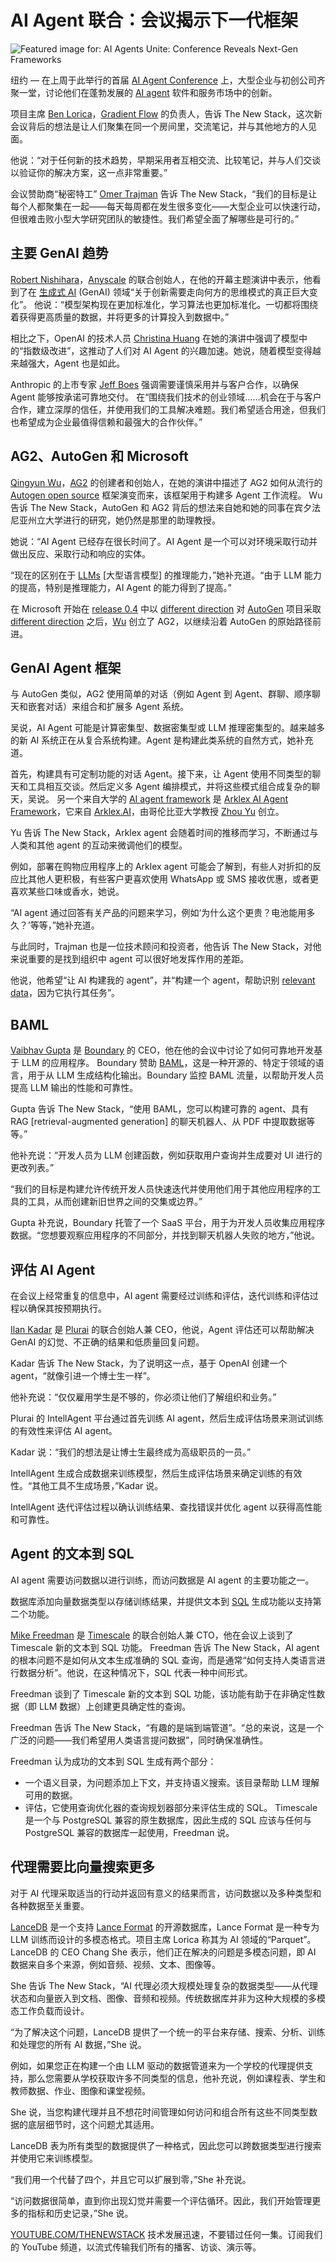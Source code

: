 # AI Agent 联合：会议揭示下一代框架

![Featured image for: AI Agents Unite: Conference Reveals Next-Gen Frameworks](https://cdn.thenewstack.io/media/2025/05/a2c2c673-ruliff-andrean-cnlzcwdilfu-unsplash-1024x683.jpg)

纽约 — 在上周于此举行的首届 [AI Agent Conference](https://agentconference.com/) 上，大型企业与初创公司齐聚一堂，讨论他们在蓬勃发展的 [AI agent](https://thenewstack.io/what-ai-agents-do-in-the-shadows/) 软件和服务市场中的创新。

项目主席 [Ben Lorica](https://www.linkedin.com/in/benlorica/)，[Gradient Flow](https://gradientflow.com/) 的负责人，告诉 The New Stack，这次新会议背后的想法是让人们聚集在同一个房间里，交流笔记，并与其他地方的人见面。

他说：“对于任何新的技术趋势，早期采用者互相交流、比较笔记，并与人们交谈以验证你的解决方案，这一点非常重要。”

会议赞助商“秘密特工” [Omer Trajman](https://www.linkedin.com/in/omert/) 告诉 The New Stack，“我们的目标是让每个人都聚集在一起——每天每周都在发生很多变化——大型企业可以快速行动，但很难击败小型大学研究团队的敏捷性。我们希望全面了解哪些是可行的。”

## 主要 GenAI 趋势

[Robert Nishihara](https://www.linkedin.com/in/robert-nishihara-b6465444/)，[Anyscale](https://www.anyscale.com/) 的联合创始人，在他的开幕主题演讲中表示，他看到了在 [生成式 AI](https://thenewstack.io/generative-ai-in-2023-genai-tools-became-table-stakes/) (GenAI) 领域“关于创新需要走向何方的思维模式的真正巨大变化”。
他说：“模型架构现在更加标准化，学习算法也更加标准化。一切都将围绕着获得更高质量的数据，并将更多的计算投入到数据中。”

相比之下，OpenAI 的技术人员 [Christina Huang](https://www.linkedin.com/in/christinaahuang/) 在她的演讲中强调了模型中的“指数级改进”，这推动了人们对 AI Agent 的兴趣加速。她说，随着模型变得越来越强大，Agent 也是如此。

Anthropic 的上市专家 [Jeff Boes](https://www.linkedin.com/in/jeff-boes/) 强调需要谨慎采用并与客户合作，以确保 Agent 能够按承诺可靠地交付。
在“围绕我们技术的创业领域……机会在于与客户合作，建立深厚的信任，并使用我们的工具解决难题。我们希望适合用途，但我们也希望成为企业最值得信赖和最强大的合作伙伴。”

## AG2、AutoGen 和 Microsoft

[Qingyun Wu](https://www.linkedin.com/in/qingyun-wu-183019a6/)，[AG2](https://ag2.ai/) 的创建者和创始人，在她的演讲中描述了 AG2 如何从流行的 [Autogen open source](https://pypi.org/project/autogen/#:~:text=AG2%20(formerly%20AutoGen)%20is%20an,and%20research%20of%20agentic%20AI.) 框架演变而来，该框架用于构建多 Agent 工作流程。
Wu 告诉 The New Stack，AutoGen 和 AG2 背后的想法来自她和她的同事在宾夕法尼亚州立大学进行的研究，她仍然是那里的助理教授。

她说：“AI Agent 已经存在很长时间了。AI Agent 是一个可以对环境采取行动并做出反应、采取行动和响应的实体。

“现在的区别在于 [LLMs](https://thenewstack.io/llm/) [大型语言模型] 的推理能力，”她补充道。“由于 LLM 能力的提高，特别是推理能力，AI Agent 的能力得到了提高。”

在 Microsoft 开始在 [release 0.4](https://microsoft.github.io/autogen/0.2/index.html) 中以 [different direction](https://devblogs.microsoft.com/semantic-kernel/microsofts-agentic-ai-frameworks-autogen-and-semantic-kernel/) 对 [AutoGen](https://thenewstack.io/a-developers-guide-to-the-autogen-ai-agent-framework/) 项目采取 [different direction](https://devblogs.microsoft.com/semantic-kernel/microsofts-agentic-ai-frameworks-autogen-and-semantic-kernel/) 之后，[Wu](https://www.reddit.com/user/qingyunwu/) 创立了 AG2，以继续沿着 AutoGen 的原始路径前进。

## GenAI Agent 框架

与 AutoGen 类似，AG2 使用简单的对话（例如 Agent 到 Agent、群聊、顺序聊天和嵌套对话）来组合和扩展多 Agent 系统。

吴说，AI Agent 可能是计算密集型、数据密集型或 LLM 推理密集型的。越来越多的新 AI 系统正在从复合系统构建。Agent 是构建此类系统的自然方式，她补充道。

首先，构建具有可定制功能的对话 Agent。接下来，让 Agent 使用不同类型的聊天和工具相互交谈。然后定义多 Agent 编排模式，并将这些模式组合成复杂的聊天，吴说。
另一个来自大学的 [AI agent framework](https://thenewstack.io/microsoft-builds-autogen-studio-for-ai-agent-prototyping/) 是 [Arklex AI Agent Framework](https://www.arklex.ai/)，它来自 [Arklex.AI](http://arklex.ai)，由哥伦比亚大学教授 [Zhou Yu](https://www.linkedin.com/in/zhou-jo-yu-95327378/) 创立。

Yu 告诉 The New Stack，Arklex agent 会随着时间的推移而学习，不断通过与人类和其他 agent 的互动来微调他们的模型。

例如，部署在购物应用程序上的 Arklex agent 可能会了解到，有些人对折扣的反应比其他人更积极，有些客户更喜欢使用 WhatsApp 或 SMS 接收优惠，或者更喜欢某些口味或香水，她说。

“AI agent 通过回答有关产品的问题来学习，例如‘为什么这个更贵？电池能用多久？’等等，”她补充道。

与此同时，Trajman 也是一位技术顾问和投资者，他告诉 The New Stack，对他来说重要的是找到组织中 agent 可以很好地发挥作用的差距。

他说，他希望“让 AI 构建我的 agent”，并“构建一个 agent，帮助识别 [relevant data](https://www.metaplane.dev/blog/data-relevance-definition-examples)，因为它执行其任务”。

## BAML

[Vaibhav Gupta](https://www.linkedin.com/in/vaigup/) 是 [Boundary](https://www.boundaryml.com/) 的 CEO，他在他的会议中讨论了如何可靠地开发基于 LLM 的应用程序。
Boundary 赞助 [BAML](https://docs.boundaryml.com/home)，这是一种开源的、特定于领域的语言，用于从 LLM 生成结构化输出。Boundary 监控 BAML 流量，以帮助开发人员提高 LLM 输出的性能和可靠性。

Gupta 告诉 The New Stack，“使用 BAML，您可以构建可靠的 agent、具有 RAG [retrieval-augmented generation] 的聊天机器人、从 PDF 中提取数据等等。”

他补充说：“开发人员为 LLM 创建函数，例如获取用户查询并生成要对 UI 进行的更改列表。”

“我们的目标是构建允许传统开发人员快速迭代并使用他们用于其他应用程序的工具的工具，从而创建新旧世界之间的交集或边界。”

Gupta 补充说，Boundary 托管了一个 SaaS 平台，用于为开发人员收集应用程序数据。“您想要观察应用程序的不同部分，并找到聊天机器人失败的地方，”他说。

## 评估 AI Agent

在会议上经常重复的信息中，AI agent 需要经过训练和评估，迭代训练和评估过程以确保其按预期执行。

[Ilan Kadar](https://www.linkedin.com/in/ilan-kadar-b57ba511b/) 是 [Plurai](https://www.plurai.ai/) 的联合创始人兼 CEO，他说，Agent 评估还可以帮助解决 GenAI 的幻觉、不正确的结果和低质量回复问题。

Kadar 告诉 The New Stack，为了说明这一点，基于 OpenAI 创建一个 agent，“就像引进一个博士生一样”。

他补充说：“仅仅雇用学生是不够的，你必须让他们了解组织和业务。”

Plurai 的 IntellAgent 平台通过首先训练 AI agent，然后生成评估场景来测试训练的有效性来评估 AI agent。

Kadar 说：“我们的想法是让博士生最终成为高级职员的一员。”

IntellAgent 生成合成数据来训练模型，然后生成评估场景来确定训练的有效性。“其他工具不生成场景，”Kadar 说。

IntellAgent 迭代评估过程以确认训练结果、查找错误并优化 agent 以获得高性能和可靠性。

## Agent 的文本到 SQL

AI agent 需要访问数据以进行训练，而访问数据是 AI agent 的主要功能之一。

数据库添加向量数据类型以存储训练结果，并提供文本到 [SQL](https://thenewstack.io/to-sql-or-not-to-sql-that-is-not-the-question/) 生成功能以支持第二个功能。

[Mike Freedman](https://www.linkedin.com/in/mfreed/) 是 [Timescale](https://www.timescale.com/) 的联合创始人兼 CTO，他在会议上谈到了 Timescale 新的文本到 SQL 功能。
Freedman 告诉 The New Stack，AI agent 的根本问题不是如何从文本生成准确的 SQL 查询，而是通常“如何支持人类语言进行数据分析”。他说，在这种情况下，SQL 代表一种中间形式。

Freedman 谈到了 Timescale 新的文本到 SQL 功能，该功能有助于在非确定性数据（即 LLM 数据）上创建更具确定性的查询。

Freedman 告诉 The New Stack，“有趣的是端到端管道”。“总的来说，这是一个广泛的问题——我们希望用人类语言提问数据”，同时确保准确性。

Freedman 认为成功的文本到 SQL 生成有两个部分：
- 一个语义目录，为问题添加上下文，并支持语义搜索。该目录帮助 LLM 理解可用的数据。
- 评估，它使用查询优化器的查询规划器部分来评估生成的 SQL。
Timescale 是一个与 PostgreSQL 兼容的原生数据库，因此生成的 SQL 应该与任何与 PostgreSQL 兼容的数据库一起使用，Freedman 说。

## 代理需要比向量搜索更多
对于 AI 代理采取适当的行动并返回有意义的结果而言，访问数据以及多种类型和各种数据至关重要。

[LanceDB](https://www.lancedb.com/) 是一个支持 [Lance Format](https://blog.lancedb.com/lance-v2/) 的开源数据库，Lance Format 是一种专为 LLM 训练而设计的多模态格式。项目主席 Lorica 称其为 AI 领域的“Parquet”。
LanceDB 的 CEO Chang She 表示，他们正在解决的问题是多模态问题，即 AI 数据来自多个来源，例如音频、视频、文本、图像等。

She 告诉 The New Stack，“AI 代理必须大规模处理复杂的数据类型——从代理状态和向量嵌入到文档、图像、音频和视频。传统数据库并非为这种大规模的多模态工作负载而设计。

“为了解决这个问题，LanceDB 提供了一个统一的平台来存储、搜索、分析、训练和处理您的所有 AI 数据，”She 说。

例如，如果您正在构建一个由 LLM 驱动的数据管道来为一个学校的代理提供支持，那么您需要从学校获取许多不同类型的信息，他补充说，例如课程表、学生和教师数据、作业、图像和课堂视频。

She 说，当您构建代理并且不想花时间管理如何访问和组合所有这些不同类型数据的底层细节时，这个问题尤其适用。

LanceDB 表为所有类型的数据提供了一种格式，因此您可以跨数据类型进行搜索并使用它来训练模型。

“我们用一个代替了四个，并且它可以扩展到零，”She 补充说。

“访问数据很简单，直到你出现幻觉并需要一个评估循环。因此，我们开始管理更多的指标和历史记录，”She 说。

[YOUTUBE.COM/THENEWSTACK](https://youtube.com/thenewstack?sub_confirmation=1)
技术发展迅速，不要错过任何一集。订阅我们的 YouTube
频道，以流式传输我们所有的播客、访谈、演示等。